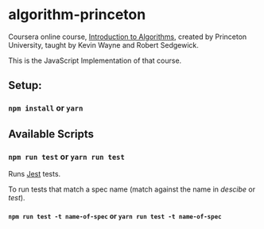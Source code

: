 # algorithm-princeton

Coursera online course, [Introduction to Algorithms](https://www.coursera.org/learn/introduction-to-algorithms), created by Princeton University, taught by Kevin Wayne and Robert Sedgewick.

This is the JavaScript Implementation of that course. 

## Setup:

### `npm install` or `yarn`

## Available Scripts

### `npm run test` or `yarn run test`

Runs [Jest](https://facebook.github.io/jest/) tests. 

To run tests that match a spec name (match against the name in _descibe_ or _test_).
#### `npm run test -t name-of-spec` or `yarn run test -t name-of-spec`
